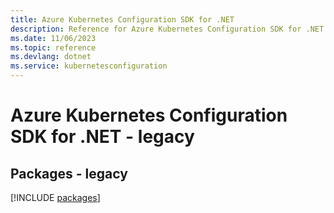 ```yaml
---
title: Azure Kubernetes Configuration SDK for .NET
description: Reference for Azure Kubernetes Configuration SDK for .NET
ms.date: 11/06/2023
ms.topic: reference
ms.devlang: dotnet
ms.service: kubernetesconfiguration
---
```

# Azure Kubernetes Configuration SDK for .NET - legacy
## Packages - legacy
[!INCLUDE [packages](kubernetes-configuration-index.md)]